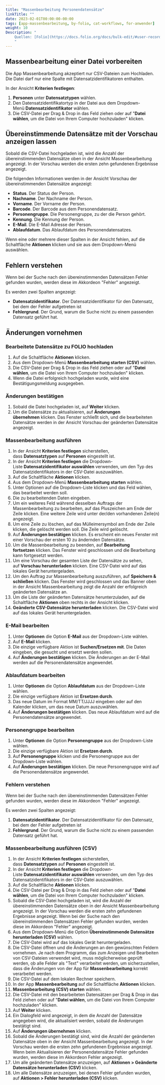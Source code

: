 ```yaml
---
title: "Massenbearbeitung Personendatensätze"
linkTitle: ""
date: 2023-02-01T00:00:00-00:00
tags: [app-massenbearbeitung, by-folio, cat-workflows, for-anwender]
weight: 10
Description: "
    Quellen: [Folio](https://docs.folio.org/docs/bulk-edit/#user-records) <!-- & [GBV](https://info.gebev.de/pages/viewpage.action?pageId=845709324) -->
    "
---
```


## Massenbearbeitung einer Datei vorbereiten

Die App Massenbearbeitung akzeptiert nur CSV-Dateien zum Hochladen. Die Datei darf nur eine Spalte mit Datensatzidentifikatoren enthalten.

In der Ansicht **Kriterien festlegen**:

1.  **Personen** unter **Datensatztypen** wählen.
2.  Den Datensatzidentifikatortyp in der Datei aus dem Dropdown-Menü **Datensatzidentifikator** wählen.
3.  Die CSV-Datei per Drag & Drop in das Feld ziehen oder auf "**Datei wählen**, um die Datei von Ihrem Computer hochzuladen" klicken.

## Übereinstimmende Datensätze mit der Vorschau anzeigen lassen

Sobald die CSV-Datei hochgeladen ist, wird die Anzahl der übereinstimmenden Datensätze oben in der Ansicht Massenbearbeitung angezeigt. In der Vorschau werden die ersten zehn gefundenen Ergebnisse angezeigt.

Die folgenden Informationen werden in der Ansicht Vorschau der übereinstimmenden Datensätze angezeigt:

* **Status**. Der Status der Person.
* **Nachname**. Der Nachname der Person.
* **Vorname**. Der Vorname der Person.
* **Barcode**. Der Barcode aus dem Personendatensatz.
* **Personengruppe**. Die Personengruppe, zu der die Person gehört.
* **Kennung**. Die Kennung der Person.
* **E-Mail**. Die E-Mail Adresse der Person.
* **Ablaufdatum**. Das Ablaufdatum des Personendatensatzes.

Wenn eine oder mehrere dieser Spalten in der Ansicht fehlen, auf die Schaltfläche **Aktionen** klicken und sie aus dem Dropdown-Menü auswählen.

## Fehlern verstehen

Wenn bei der Suche nach den übereinstimmenden Datensätzen Fehler gefunden wurden, werden diese im Akkordeon "Fehler" angezeigt.

Es werden zwei Spalten angezeigt:

* **Datensatzidentifikator**. Der Datensatzidentifikator für den Datensatz, bei dem der Fehler aufgetreten ist
* **Fehlergrund**. Der Grund, warum die Suche nicht zu einem passenden Datensatz geführt hat.

## Änderungen vornehmen

### Bearbeitete Datensätze zu FOLIO hochladen

1.  Auf die Schaltfläche **Aktionen** klicken.
2.  Aus dem Dropdown-Menü **Massenbearbeitung starten (CSV)** wählen.
3.  Die CSV-Datei per Drag & Drop in das Feld ziehen oder auf "**Datei wählen**, um die Datei von Ihrem Computer hochzuladen" klicken.
4.  Wenn die Datei erfolgreich hochgeladen wurde, wird eine Bestätigungsmeldung ausgegeben.

### Änderungen bestätigen

1.  Sobald die Datei hochgeladen ist, auf **Weiter** klicken.
2.  Um die Datensätze zu aktualisieren, auf **Änderungen übernehmen** klicken. Das Fenster schließt sich, und die bearbeiteten Datensätze werden in der Ansicht Vorschau der geänderten Datensätze angezeigt.

### Massenbearbeitung ausführen

1.  In der Ansicht **Kriterien festlegen** sicherstellen, dass **Datensatztypen** auf **Personen** eingestellt ist.
2.  In der Ansicht **Kriterien festlegen** die Dropdown-Liste **Datensatzidentifikator auswählen** verwenden, um den Typ des Datensatzidentifikators in der CSV-Datei auszuwählen.
3.  Auf die Schaltfläche **Aktionen** klicken.
4.  Aus dem Dropdown-Menü **Massenbearbeitung starten** wählen.
5.  Unter Optionen auf die Dropdown-Liste klicken und das Feld wählen, das bearbeitet werden soll.
6.  Die zu bearbeitenden Daten eingeben.
7.  Um ein weiteres Feld während desselben Auftrags der Massenbearbeitung zu bearbeiten, auf das Pluszeichen am Ende der Zeile klicken. Eine weitere Zeile wird unter der/den vorhandenen Zeile(n) angezeigt.
8.  Um eine Zeile zu löschen, auf das Mülleimersymbol am Ende der Zeile klicken, die gelöscht werden soll. Die Zeile wird gelöscht.
9.  Auf **Änderungen bestätigen** klicken. Es erscheint ein neues Fenster mit einer Vorschau der ersten 10 zu ändernden Datensätze.
10.  Um die Massenbearbeitung zu beenden, auf **Bearbeitung fortsetzen** klicken. Das Fenster wird geschlossen und die Bearbeitung kann fortgesetzt werden.
11.  Um eine Vorschau der gesamten Liste der Datensätze zu sehen, auf **Vorschau herunterladen** klicken. Eine CSV-Datei wird auf das lokales Gerät heruntergeladen.
12.  Um den Auftrag zur Massenbearbeitung auszuführen, auf **Speichern & schließen** klicken. Das Fenster wird geschlossen und das Banner oben in der Ansicht Massenbearbeitung zeigt die Anzahl der erfolgreich geänderten Datensätze an.
13.  Um die Liste der geänderten Datensätze herunterzuladen, auf die Schaltfläche **Aktionen** oben rechts in der Ansicht klicken.
14.  **Geänderte CSV-Datensätze herunterladen** klicken. Die CSV-Datei wird auf das lokales Gerät heruntergeladen.

### E-Mail bearbeiten

1.  Unter **Optionen** die Option **E-Mail** aus der Dropdown-Liste wählen.
2.  Auf **E-Mail** klicken.
3.  Die einzige verfügbare Aktion ist **Suchen/Ersetzen mit**. Die Daten eingeben, die gesucht und ersetzt werden sollen.
4.  Auf **Änderungen bestätigen** klicken. Die Änderungen an der E-Mail werden auf die Personendatensätze angewendet.

### Ablaufdatum bearbeiten

1.  Unter **Optionen** die Option **Ablaufdatum** aus der Dropdown-Liste wählen.
2.  Die einzige verfügbare Aktion ist **Ersetzen durch**.
3.  Das neue Datum im Format MM/TT/JJJJ eingeben oder auf den Kalender klicken, um das neue Datum auszuwählen.
4.  Auf **Änderungen bestätigen** klicken. Das neue Ablaufdatum wird auf die Personendatensätze angewendet.

### Personengruppe bearbeiten

1.  Unter **Optionen** die Option **Personengruppe** aus der Dropdown-Liste wählen.
2.  Die einzige verfügbare Aktion ist **Ersetzen durch**.
3.  Auf **Personengruppe** klicken und die Personengruppe aus der Dropdown-Liste wählen.
4.  Auf **Änderungen bestätigen** klicken. Die neue Personengruppe wird auf die Personendatensätze angewendet.

### Fehlern verstehen

Wenn bei der Suche nach den übereinstimmenden Datensätzen Fehler gefunden wurden, werden diese im Akkordeon "Fehler" angezeigt.

Es werden zwei Spalten angezeigt:

1.  **Datensatzidentifikator**. Der Datensatzidentifikator für den Datensatz, bei dem der Fehler aufgetreten ist
2.  **Fehlergrund**. Der Grund, warum die Suche nicht zu einem passenden Datensatz geführt hat.

### Massenbearbeitung ausführen (CSV)

1.  In der Ansicht **Kriterien festlegen** sicherstellen, dass **Datensatztypen** auf **Personen** eingestellt ist.
2.  In der Ansicht **Kriterien festlegen** die Dropdown-Liste **Datensatzidentifikator auswählen** verwenden, um den Typ des Datensatzidentifikators in der CSV-Datei auszuwählen.
3.  Auf die Schaltfläche **Aktionen** klicken.
4.  Die CSV-Datei per Drag & Drop in das Feld ziehen oder auf "**Datei wählen**, um die Datei von Ihrem Computer hochzuladen" klicken.
5.  Sobald die CSV-Datei hochgeladen ist, wird die Anzahl der übereinstimmenden Datensätze oben in der Ansicht Massenbearbeitung angezeigt. In der Vorschau werden die ersten zehn gefundenen Ergebnisse angezeigt. Wenn bei der Suche nach den übereinstimmenden Datensätzen Fehler gefunden wurden, werden diese im Akkordeon "Fehler" angezeigt.
6.  Aus dem Dropdown-Menü die Option **Übereinstimmende Datensätze herunterladen (CSV)** wählen.
7.  Die CSV-Datei wird auf das lokales Gerät heruntergeladen.
8.  Die CSV-Datei öffnen und die Änderungen an den gewünschten Feldern vornehmen. Je nach dem Programm, das zum Anzeigen und Bearbeiten von CSV-Dateien verwendet wird, muss möglicherweise geprüft werden, ob alle Felder als "Text" verarbeitet werden, um sicherzustellen, dass die Änderungen von der App für **Massenbearbeitung** korrekt verarbeitet werden.
9.  Die CSV-Datei auf dem lokalen Rechner speichern.
10.  In der App **Massenbearbeitung** auf die Schaltfläche **Aktionen** klicken.
11.  **Massenbearbeitung (CSV) starten** wählen.
12.  Die CSV-Datei mit den bearbeiteten Datensätzen per Drag & Drop in das Feld ziehen oder auf "**Datei wählen**, um die Datei von Ihrem Computer hochzuladen" klicken.
13.  Auf **Weiter** klicken.
14.  Ein Dialogfeld wird angezeigt, in dem die Anzahl der Datensätze angegeben wird, die aktualisiert werden, sobald die Änderungen bestätigt sind.
15.  Auf **Änderungen übernehmen** klicken.
16.  Sobald die Änderungen bestätigt sind, wird die Anzahl der geänderten Datensätze oben in der Ansicht Massenbearbeitung angezeigt. In der Vorschau werden die ersten zehn gefundenen Ergebnisse angezeigt. Wenn beim Aktualisieren der Personendatensätze Fehler gefunden wurden, werden diese im Akkordeon Fehler angezeigt.
17.  Um alle geänderten Datensätze anzuzeigen, auf **Aktionen > Geänderte Datensätze herunterladen (CSV)** klicken.
18.  Um alle Datensätze anzuzeigen, bei denen Fehler gefunden wurden, auf **Aktionen > Fehler herunterladen (CSV)** klicken.
